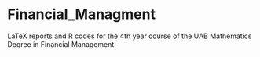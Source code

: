 # Financial_Managment
LaTeX reports and R codes for the 4th year course of the UAB Mathematics Degree in Financial Management.
